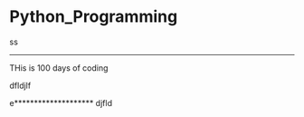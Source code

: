 # Python_Programming
ss



***********************

THis is 100 days of coding 

dfldjlf

e********************
djfld
